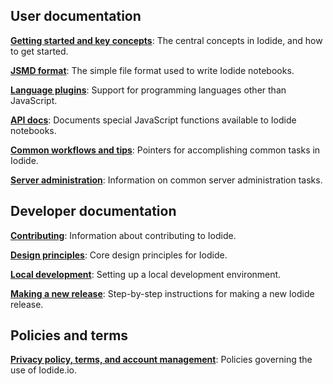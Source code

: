 ## User documentation

**[Getting started and key concepts](key_concepts.md)**: The central concepts in Iodide, and how to get started.

**[JSMD format](jsmd.md)**: The simple file format used to write Iodide notebooks.

**[Language plugins](language_plugins.md)**: Support for programming languages
other than JavaScript.

**[API docs](api.md)**: Documents special JavaScript functions available to
Iodide notebooks.

**[Common workflows and tips](workflows.md)**: Pointers for accomplishing common tasks in Iodide.

**[Server administration](server-admin.md)**: Information on common server administration tasks.

## Developer documentation

**[Contributing](contributing.md)**: Information about contributing to Iodide.

**[Design principles](design-principles.md)**: Core design principles for Iodide.

**[Local development](local-dev.md)**: Setting up a local development environment.

**[Making a new release](making-a-new-release.md)**: Step-by-step instructions for making a new Iodide release.

## Policies and terms

**[Privacy policy, terms, and account management](policies.md)**: Policies governing the use of Iodide.io.
